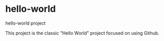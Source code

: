 # hello-world
hello-world project

This project is the classic "Hello World" project 
focused on using Github.

